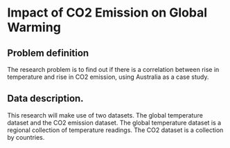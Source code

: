 # Impact of CO2 Emission on Global Warming

## Problem definition  
The research problem is to find out if there is a correlation between rise in temperature and rise in CO2 emission, using Australia as a case study.

## Data description. 
This research will make use of two datasets. The global temperature dataset and the CO2 emission dataset. The global temperature dataset is a regional collection of temperature readings. The CO2 dataset is a collection by countries.
